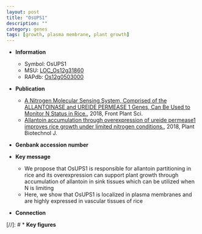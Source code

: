 ```yaml
---
layout: post
title: "OsUPS1"
description: ""
category: genes
tags: [growth, plasma membrane, plant growth]
---
```


* **Information**  
    + Symbol: OsUPS1  
    + MSU: [LOC_Os12g31860](http://rice.plantbiology.msu.edu/cgi-bin/ORF_infopage.cgi?orf=LOC_Os12g31860)  
    + RAPdb: [Os12g0503000](http://rapdb.dna.affrc.go.jp/viewer/gbrowse_details/irgsp1?name=Os12g0503000)  

* **Publication**  
    + [A Nitrogen Molecular Sensing System, Comprised of the ALLANTOINASE and UREIDE PERMEASE 1 Genes, Can Be Used to Monitor N Status in Rice.](http://www.ncbi.nlm.nih.gov/pubmed?term=A+Nitrogen+Molecular+Sensing+System,+Comprised+of+the+ALLANTOINASE+and+UREIDE+PERMEASE+1+Genes,+Can+Be+Used+to+Monitor+N+Status+in+Rice.%5BTitle%5D), 2018, Front Plant Sci.
    + [Allantoin accumulation through overexpression of ureide permease1 improves rice growth under limited nitrogen conditions.](http://www.ncbi.nlm.nih.gov/pubmed?term=Allantoin+accumulation+through+overexpression+of+ureide+permease1+improves+rice+growth+under+limited+nitrogen+conditions.%5BTitle%5D), 2018, Plant Biotechnol J.

* **Genbank accession number**  

* **Key message**  
    + We propose that OsUPS1 is responsible for allantoin partitioning in rice and its overexpression can support plant growth through accumulation of allantoin in sink tissues which can be utilized when N is limiting
    + Here, we show that OsUPS1 is localized in plasma membranes and are highly expressed in vascular tissues of rice

* **Connection**  

[//]: # * **Key figures**  


